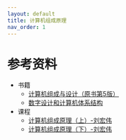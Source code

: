 ```yaml
---
layout: default
title: 计算机组成原理
nav_order: 1
---
```


# 参考资料

- 书籍
  - [计算机组成与设计（原书第5版）](https://book.douban.com/subject/26604008/)
  - [数字设计和计算机体系结构](https://book.douban.com/subject/26824111/)
- 课程
  - [计算机组成原理（上）-刘宏伟](https://www.icourse163.org/course/HIT-309001?from=searchPage)
  - [计算机组成原理（下）-刘宏伟](https://www.icourse163.org/course/HIT-1001527001?from=searchPage)



